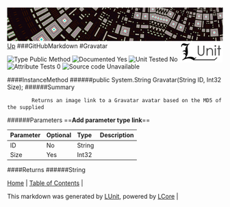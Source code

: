 ![](../Content/LUnit-banner-small.png "")
[<img style="float: right;" src="../Content/LUnit-logo-small.png">](../../README.md)
[Up](GitHubMarkdown.md)
###GitHubMarkdown
#Gravatar

![Type Public Method](http://b.repl.ca/v1/Type-Public%20Method-lightgrey.png "") ![Documented Yes](http://b.repl.ca/v1/Documented-Yes-brightgreen.png "") ![Unit Tested No](http://b.repl.ca/v1/Unit%20Tested-No-lightgrey.png "") ![Attribute Tests 0](http://b.repl.ca/v1/Attribute%20Tests-0-lightgrey.png "") ![Source code Unavailable](http://b.repl.ca/v1/Source%20code-Unavailable-red.png "")

####InstanceMethod
######public System.String Gravatar(String ID, Int32 Size);
######Summary

            Returns an image link to a Gravatar avatar based on the MD5 of the supplied 
######Parameters
==__Add parameter type link__==

Parameter | Optional | Type | Description
:---  | :---  | :---  | :--- 
ID | No | String | 
Size | Yes | Int32 | 

####Returns
######String

[Home](../../README.md) | [Table of Contents](../../TableOfContents.md) | 


This markdown was generated by [LUnit](https://github.com/CodeSingularity/LUnit), powered by [LCore](https://github.com/CodeSingularity/LCore) | 


